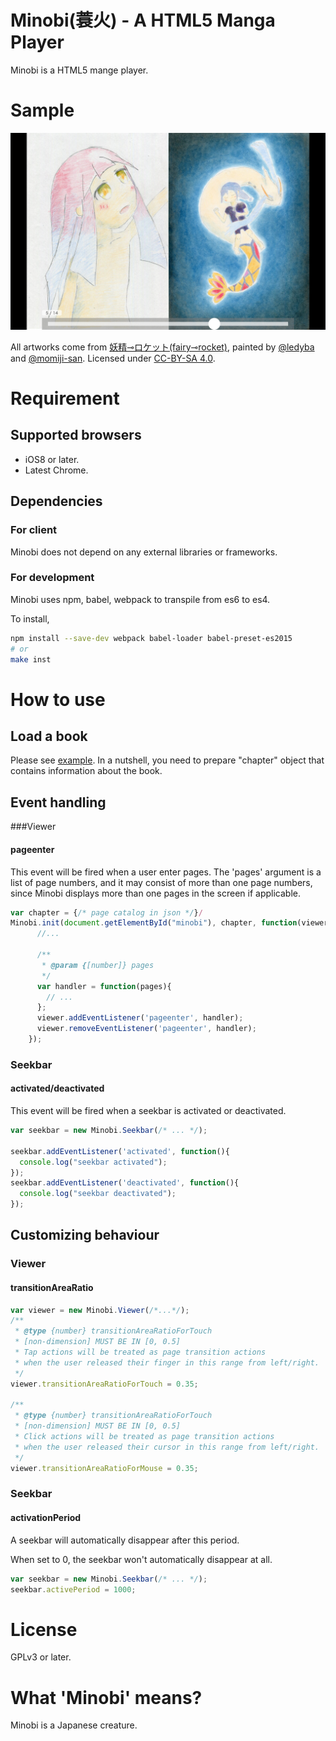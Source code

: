 # Minobi(蓑火) - A HTML5 Manga Player

 Minobi is a HTML5 mange player.

# Sample

[![screenshot](sample.jpg)](https://ledyba.github.io/Minobi/)

All artworks come from [妖精⊸ロケット(fairy⊸rocket)](https://hexe.net/), painted by [@ledyba](https://github.com/ledyba) and [@momiji-san](https://github.com/momiji-san). Licensed under [CC-BY-SA 4.0](https://creativecommons.org/licenses/by-sa/4.0/deed).

# Requirement

## Supported browsers
 - iOS8 or later.
 - Latest Chrome.

## Dependencies

### For client
 Minobi does not depend on any external libraries or frameworks.

### For development

 Minobi uses npm, babel, webpack to transpile from es6 to es4.

 To install,

```sh
npm install --save-dev webpack babel-loader babel-preset-es2015
# or
make inst
```

# How to use

## Load a book

Please see [example](https://github.com/ledyba/Minobi/blob/master/web/index.html). In a nutshell, you need to prepare "chapter" object that contains information about the book.

## Event handling

###Viewer

#### pageenter

This event will be fired when a user enter pages. The 'pages' argument is a list of page numbers, and it may consist of more than one page numbers, since Minobi displays more than one pages in the screen if applicable.

```js
var chapter = {/* page catalog in json */}/
Minobi.init(document.getElementById("minobi"), chapter, function(viewer) {
      //...

      /**
       * @param {[number]} pages
       */
      var handler = function(pages){
        // ...
      };
      viewer.addEventListener('pageenter', handler);
      viewer.removeEventListener('pageenter', handler);
    });
```

### Seekbar

#### activated/deactivated

This event will be fired when a seekbar is activated or deactivated.

```js
var seekbar = new Minobi.Seekbar(/* ... */);

seekbar.addEventListener('activated', function(){
  console.log("seekbar activated");
});
seekbar.addEventListener('deactivated', function(){
  console.log("seekbar deactivated");
});
```

## Customizing behaviour

### Viewer

#### transitionAreaRatio

```js
var viewer = new Minobi.Viewer(/*...*/);
/**
 * @type {number} transitionAreaRatioForTouch
 * [non-dimension] MUST BE IN [0, 0.5]
 * Tap actions will be treated as page transition actions
 * when the user released their finger in this range from left/right.
 */
viewer.transitionAreaRatioForTouch = 0.35;

/**
 * @type {number} transitionAreaRatioForTouch
 * [non-dimension] MUST BE IN [0, 0.5]
 * Click actions will be treated as page transition actions
 * when the user released their cursor in this range from left/right.
 */
viewer.transitionAreaRatioForMouse = 0.35;

```


### Seekbar

#### activationPeriod

A seekbar will automatically disappear after this period.

When set to 0, the seekbar won't automatically disappear at all.

```js
var seekbar = new Minobi.Seekbar(/* ... */);
seekbar.activePeriod = 1000;
```

# License

GPLv3 or later.

# What 'Minobi' means?

Minobi is a Japanese creature.
